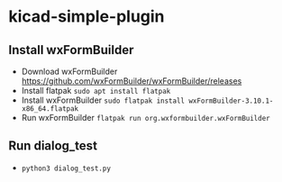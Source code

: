 # kicad-simple-plugin

## Install wxFormBuilder
- Download wxFormBuilder https://github.com/wxFormBuilder/wxFormBuilder/releases
- Install flatpak `sudo apt install flatpak`
- Install wxFormBuilder `sudo flatpak install wxFormBuilder-3.10.1-x86_64.flatpak`
- Run wxFormBuilder `flatpak run org.wxformbuilder.wxFormBuilder`

## Run dialog_test
- `python3 dialog_test.py`
